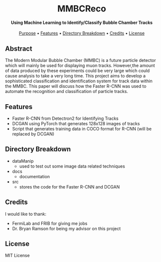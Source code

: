<h1 align="center">
  <br>
  <br>
  MMBCReco
  <br>
</h1>

<h4 align="center">Using Machine Learning to Identify/Classify Bubble Chamber Tracks</h4>

<p align="center">
  <a href="#purpose">Purpose</a> •
  <a href="#features">Features</a> •
  <a href="#directory-breakdown">Directory Breakdown</a> •
  <a href="#credits">Credits</a> •
  <a href="#license">License</a>
</p>

## Abstract
The Modern Modular Bubble Chamber (MMBC) is a future particle
detector which will mainly be used for displaying muon tracks. However,the amount of data produced by these experiments could be very large which could cause analysis to take a very long time. This project aims to develop a sophisticated classification and identification system for track data within the MMBC. This paper will discuss how the Faster R-CNN
was used to automate the recognition and classification of particle tracks.

## Features
- Faster R-CNN from Detectron2 for Identifying Tracks
- DCGAN using PyTorch that generates 128x128 images of tracks
- Script that generates training data in COCO format for R-CNN (will be replaced by DCGAN)

## Directory Breakdown
- dataManip
    - used to test out some image data related techniques 
- docs
    - documentation
- src
    - stores the code for the Faster R-CNN and DCGAN

## Credits
I would like to thank:
- FermiLab and FRIB for giving me jobs
- Dr. Bryan Ramson for being my advisor on this project

## License
MIT License